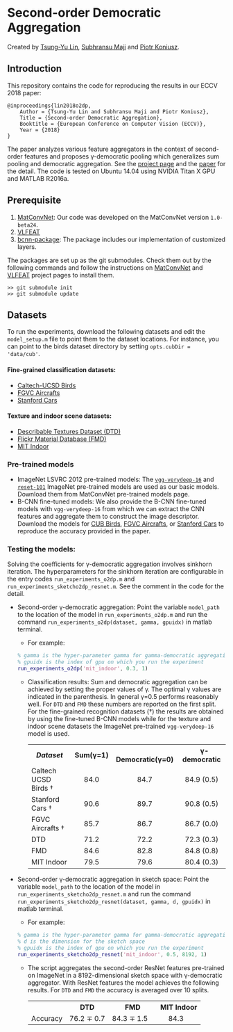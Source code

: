 # Second-order Democratic Aggregation 

Created by  [Tsung-Yu Lin](https://people.cs.umass.edu/~tsungyulin/),  [Subhransu Maji](http://people.cs.umass.edu/~smaji/) and [Piotr Koniusz](http://users.cecs.anu.edu.au/~koniusz/).

## Introduction

This repository contains the code for reproducing the results in our ECCV 2018 paper:

```
@inproceedings{lin2018o2dp,
    Author = {Tsung-Yu Lin and Subhransu Maji and Piotr Koniusz},
    Title = {Second-order Democratic Aggregation},
    Booktitle = {European Conference on Computer Vision (ECCV)},
    Year = {2018}
}
```

The paper analyzes various feature aggregators in the context of second-order features and proposes &gamma;-democratic pooling which generalizes sum pooling and democratic aggregation. See the [project page](http://vis-www.cs.umass.edu/o2dp/) and the [paper](https://arxiv.org/abs/1808.07503) for the detail. The code is tested on Ubuntu 14.04 using NVIDIA Titan X GPU and MATLAB R2016a. 

## Prerequisite 

1. [MatConvNet](http://www.vlfeat.org/matconvnet): Our code was developed on the MatConvNet version `1.0-beta24`.
2. [VLFEAT](http://www.vlfeat.org/) 
3. [bcnn-package](https://bitbucket.org/tsungyu/bcnn-package): The package includes our implementation of customized layers.

The packages are set up as the git submodules. Check them out by the following commands and follow the instructions on [MatConvNet](http://www.vlfeat.org/matconvnet) and [VLFEAT](http://www.vlfeat.org/)  project pages to install them.

```
>> git submodule init
>> git submodule update
```



## Datasets

To run the experiments, download the following datasets and edit the `model_setup.m` file to point them to the dataset locations. For instance, you can point to the birds dataset directory by setting `opts.cubDir = 'data/cub'`.

#### Fine-grained classification datasets:

* [Caltech-UCSD Birds](http://www.vision.caltech.edu/visipedia/CUB-200-2011.html)
* [FGVC Aircrafts](http://www.robots.ox.ac.uk/~vgg/data/fgvc-aircraft/)
* [Stanford Cars](https://ai.stanford.edu/~jkrause/cars/car_dataset.html)

#### Texture and indoor scene datasets:

* [Describable Textures Dataset (DTD)](https://www.robots.ox.ac.uk/~vgg/data/dtd/)
* [Flickr Material Database (FMD)](https://people.csail.mit.edu/celiu/CVPR2010/FMD/)
* [MIT Indoor](http://web.mit.edu/torralba/www/indoor.html)

### Pre-trained models

* ImageNet LSVRC 2012 pre-trained models: The [`vgg-verydeep-16`](http://www.vlfeat.org/matconvnet/models/imagenet-vgg-verydeep-16.mat) and [`reset-101`](http://www.vlfeat.org/matconvnet/models/imagenet-resnet-101-dag.mat) ImageNet pre-trained models are used as our basic models. Download them from MatConvNet pre-trained models page.
* B-CNN fine-tuned models: We also provide the B-CNN fine-tuned models with `vgg-verydeep-16` from which we can extract the CNN features and aggregate them to construct the image descriptor. Download the models for [CUB Birds](http://maxwell.cs.umass.edu/bcnn/models2/bcnn-cub-dd-net.mat), [FGVC Aircrafts](http://maxwell.cs.umass.edu/bcnn/models2/bcnn-aircrafts-dd.mat), or [Stanford Cars](http://maxwell.cs.umass.edu/bcnn/models2/bcnn-cars-dd.mat) to reproduce the accuracy provided in the paper.

### Testing the models:

Solving the coefficients for &gamma;-democratic aggregation involves sinkhorn iteration. The hyperparameters  for the sinkhorn iteration are configurable in the entry codes `run_experiments_o2dp.m` and `run_experiments_sketcho2dp_resnet.m`. See the comment in the code for the detail.

* Second-order &gamma;-democratic aggregation: Point the variable `model_path` to the location of the model in `run_experiments_o2dp.m` and run the command `run_experiments_o2dp(dataset, gamma, gpuidx)`  in matlab terminal.

  * For example:

  ```matlab
  % gamma is the hyper-parameter gamma for gamma-democratic aggregation
  % gpuidx is the index of gpu on which you run the experiment
  run_experiments_o2dp('mit_indoor', 0.3, 1) 
  ```
  * Classification results: Sum and democratic aggregation can be achieved by setting the proper values of &gamma;. The optimal &gamma; values are indicated in the parenthesis. In general &gamma;=0.5 performs reasonably well. For `DTD` and `FMD` these numbers are reported on the first split. For the fine-grained recognition datasets (&#8224;) the results are obtained by using the fine-tuned B-CNN models while for the texture and indoor scene datasets the ImageNet pre-trained `vgg-verydeep-16` model is used.

    <table align="center">
        <tr>
          <th><i>Dataset</i></th>
          <th align=center>Sum(&gamma;=1)</th>
          <th align=center>&nbsp;&nbsp; Democratic(&gamma;=0)</th>
          <th align=center>&nbsp;&nbsp; &gamma;-democratic</th>
        </tr>
        <tr>
          <td>Caltech UCSD Birds &#8224;</td>
          <td align=center>84.0</td>
          <td align=center>84.7</td>
          <td align=center>84.9 (0.5)</td>
        </tr>
        <tr>
          <td>Stanford Cars &#8224;</td>
          <td align=center>90.6</td>
          <td align=center>89.7</td>
          <td align=center>90.8 (0.5)</td>
        </tr>
        <tr>
          <td>FGVC Aircrafts &#8224;</td>
          <td align=center>85.7</td>
          <td align=center>86.7</td>
          <td align=center>86.7 (0.0)</td>
        </tr>
        <tr>
          <td>DTD</td>
          <td align=center>71.2</td>
          <td align=center>72.2</td>
          <td align=center>72.3 (0.3)</td>
        </tr>
        <tr>
          <td>FMD</td>
          <td align=center>84.6</td>
          <td align=center>82.8</td>
          <td align=center>84.8 (0.8)</td>
        </tr>
        <tr>
          <td>MIT Indoor</td>
          <td align=center>79.5</td>
          <td align=center>79.6</td>
          <td align=center>80.4 (0.3)</td>
        </tr>
        </table>

* Second-order &gamma;-democratic aggregation in sketch space: Point the variable `model_path` to the location of the model in `run_experiments_sketcho2dp_resnet.m` and run the command `run_experiments_sketcho2dp_resnet(dataset, gamma, d, gpuidx)`  in matlab terminal. 

  * For example:

  ```matlab
  % gamma is the hyper-parameter gamma for gamma-democratic aggregation
  % d is the dimension for the sketch space
  % gpuidx is the index of gpu on which you run the experiment
  run_experiments_sketcho2dp_resnet('mit_indoor', 0.5, 8192, 1) 
  ```

  * The script aggregates the second-order ResNet features pre-trained on ImageNet in a 8192-dimensional sketch space with &gamma;-democratic aggregator. With ResNet features the model achieves the following results. For `DTD` and `FMD` the accuracy is averaged over 10 splits.

    <table align="center">
        <tr>
          <th></th>
          <th align=center>DTD</th>
          <th align=center>&nbsp;&nbsp; FMD</th>
          <th align=center>&nbsp;&nbsp; MIT Indoor</th>
        </tr>
        <tr>
          <td>Accuracy</td>
          <td align=center>76.2 &#8723; 0.7</td>
          <td align=center>84.3 &#8723; 1.5</td>
          <td align=center>84.3</td>
        </tr>
    </table>

